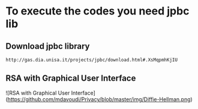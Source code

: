 # To execute the codes you need jpbc lib
## Download jpbc library 
```
http://gas.dia.unisa.it/projects/jpbc/download.html#.XsMqpmhKjIU
```
## RSA with Graphical User Interface 
![RSA with Graphical User Interface] (https://github.com/mdavoudi/Privacy/blob/master/img/Diffie-Hellman.png)

